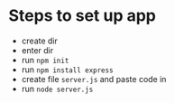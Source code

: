 # Steps to set up app
- create dir
- enter dir
- run `npm init`
- run `npm install express`
- create file `server.js` and paste code in
- run `node server.js`